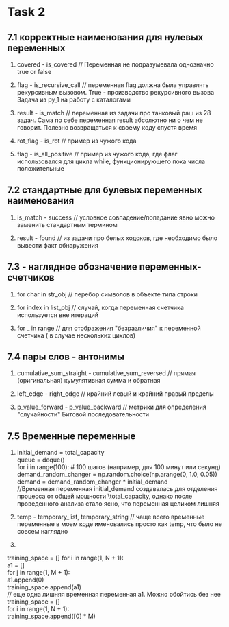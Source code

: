 # Task 2 

## 7.1 корректные наименования для нулевых переменных

1) covered - is_covered
// Переменная не подразумевала однозначно true or false

2) flag - is_recursive_call
// переменная flag должна была управлять рекурсивным вызовом. True - производство рекурсивного вызова Задача из py_1 на работу с каталогами

3) result - is_match
// переменная из задачи про танковый раш из 28 задач. Сама по себе переменная result абсолютно ни о чем не говорит. Полезно возвращаться к своему коду спустя время

4) rot_flag - is_rot 
// пример из чужого кода 

5) flag - is_all_positive
// пример из чужого кода, где флаг использовался для цикла while, функционирующего пока числа положительные




## 7.2 стандартные для булевых переменных наименования

1) is_match - success
// условное совпадение/попадание явно можно заменить стандартным термином

2) result - found
// из задачи про белых ходоков, где необходимо было вывести факт обнаружения



## 7.3 - наглядное обозначение переменных- счетчиков

1) for char in str_obj
// перебор символов в объекте типа строки

2) for index in list_obj
// случай, когда переменная счетчика используется вне итераций

3) for _ in range
// для отображения "безразличия" к переменной счетчика ( в случае нескольких циклов)



## 7.4 пары слов - антонимы

1) cumulative_sum_straight - cumulative_sum_reversed
// прямая (оригинальная) кумулятивная сумма и обратная

2) left_edge - right_edge
// крайний левый и крайний правый пределы

3) p_value_forward - p_value_backward
// метрики для определения "случайности" Битовой последовательности



## 7.5 Временные переменные
1) initial_demand = total_capacity\
queue = deque()\
for i in range(100):  # 100 шагов (например, для 100 минут или секунд)\
    demand_random_changer = np.random.choice(np.arange(0, 1.0, 0.05))\
    demand = demand_random_changer *  initial_demand\
//Временная переменная initial_demand создавалась для отделения процесса от общей мощности \total_capacity, однако после проведенного анализа стало ясно, что переменная целиком лишняя

2) temp - temporary_list, temporary_string
// чаще всего временные переменные в моем коде именовались просто как temp, что было не совсем наглядно

3) 
training_space = []
for i in range(1, N + 1):\
    a1 = []\
    for j in range(1, M + 1):\
        a1.append(0)\
    training_space.append(a1)\
// еще одна лишняя временная переменная а1. Можно обойтись без нее
training_space = [] \
for i in range(1, N + 1):\
    training_space.append([0] * M)

